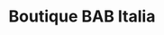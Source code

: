 ---
title: "Boutique BAB Italia"
url: /klagenfurt-am-woerthersee/boutique-bab-italia/
shop: Kleidung
---